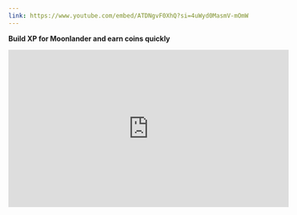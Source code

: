 ```yaml
---
link: https://www.youtube.com/embed/ATDNgvF0XhQ?si=4uWyd0MasmV-mOmW
---
```


**Build XP for Moonlander and earn coins quickly**  

<iframe width="560" height="315" src="https://www.youtube.com/embed/ATDNgvF0XhQ?si=4uWyd0MasmV-mOmW" title="YouTube video player" frameborder="0" allow="accelerometer; autoplay; clipboard-write; encrypted-media; gyroscope; picture-in-picture; web-share" referrerpolicy="strict-origin-when-cross-origin" allowfullscreen></iframe>
